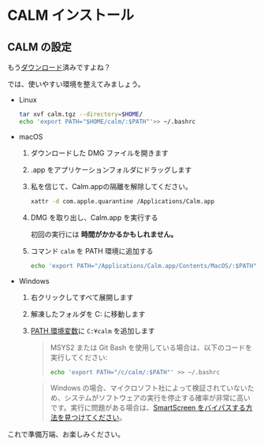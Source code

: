 # CALM インストール

## CALM の設定

もう[ダウンロード](https://github.com/VitoVan/calm#pre-built-binary)済みですよね？

では、使いやすい環境を整えてみましょう。

- Linux
  ```bash
  tar xvf calm.tgz --directory=$HOME/
  echo 'export PATH="$HOME/calm/:$PATH"'>> ~/.bashrc
  ```
- macOS
  1. ダウンロードした DMG ファイルを開きます

  2. .app をアプリケーションフォルダにドラッグします

  3. 私を信じて、Calm.appの隔離を解除してください。

      ```bash
      xattr -d com.apple.quarantine /Applications/Calm.app
      ```

  4. DMG を取り出し、Calm.app を実行する

     初回の実行には **時間がかかるかもしれません。**

  5. コマンド `calm` を PATH 環境に追加する

      ```bash
      echo 'export PATH="/Applications/Calm.app/Contents/MacOS/:$PATH"'>> ~/.bashrc
      ```


- Windows
  1. 右クリックしてすべて展開します

  2. 解凍したフォルダを C: に移動します

  3. [PATH 環境変数](https://helpdeskgeek.com/windows-10/add-windows-path-environment-variable/)に `C:¥calm` を追加します

     > MSYS2 または Git Bash を使用している場合は、以下のコードを実行してください:
     >
       > ```bash
      > echo 'export PATH="/c/calm/:$PATH"' >> ~/.bashrc
      > ```

     > Windows の場合、マイクロソフト社によって検証されていないため、システムがソフトウェアの実行を停止する確率が非常に高いです。実行に問題がある場合は、[SmartScreen をバイパスする方法を見つけてください](https://www.google.com/search?q=how+to+bypass+smartscreen)。


これで準備万端、お楽しみください。
